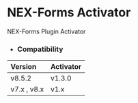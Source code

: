 # NEX-Forms Activator

NEX-Forms Plugin Activator

- ### Compatibility

| Version     | Activator |
|:------------|:----------|
| v8.5.2      | v1.3.0    |
| v7.x , v8.x | v1.x      |
